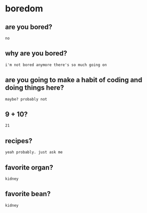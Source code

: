# boredom

## are you bored?
	no

## why are you bored?
	i'm not bored anymore there's so much going on
	
## are you going to make a habit of coding and doing things here?
	maybe? probably not
	
## 9 + 10?
	21
	
## recipes?
	yeah probably. just ask me
	
## favorite organ?
	kidney
	
## favorite bean?
	kidney